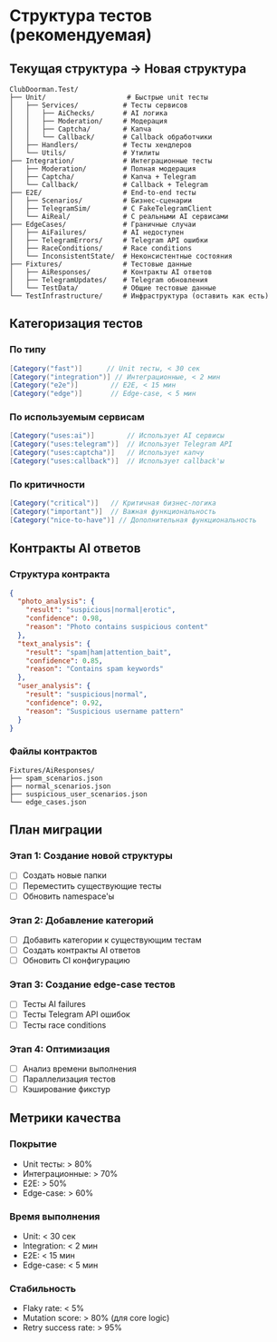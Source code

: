 # Структура тестов (рекомендуемая)

## Текущая структура → Новая структура

```
ClubDoorman.Test/
├── Unit/                    # Быстрые unit тесты
│   ├── Services/           # Тесты сервисов
│   │   ├── AiChecks/       # AI логика
│   │   ├── Moderation/     # Модерация
│   │   ├── Captcha/        # Капча
│   │   └── Callback/       # Callback обработчики
│   ├── Handlers/           # Тесты хендлеров
│   └── Utils/              # Утилиты
├── Integration/            # Интеграционные тесты
│   ├── Moderation/         # Полная модерация
│   ├── Captcha/            # Капча + Telegram
│   └── Callback/           # Callback + Telegram
├── E2E/                    # End-to-end тесты
│   ├── Scenarios/          # Бизнес-сценарии
│   ├── TelegramSim/        # С FakeTelegramClient
│   └── AiReal/             # С реальными AI сервисами
├── EdgeCases/              # Граничные случаи
│   ├── AiFailures/         # AI недоступен
│   ├── TelegramErrors/     # Telegram API ошибки
│   ├── RaceConditions/     # Race conditions
│   └── InconsistentState/  # Неконсистентные состояния
├── Fixtures/               # Тестовые данные
│   ├── AiResponses/        # Контракты AI ответов
│   ├── TelegramUpdates/    # Telegram обновления
│   └── TestData/           # Общие тестовые данные
└── TestInfrastructure/     # Инфраструктура (оставить как есть)
```

## Категоризация тестов

### По типу
```csharp
[Category("fast")]      // Unit тесты, < 30 сек
[Category("integration")] // Интеграционные, < 2 мин
[Category("e2e")]        // E2E, < 15 мин
[Category("edge")]       // Edge-case, < 5 мин
```

### По используемым сервисам
```csharp
[Category("uses:ai")]        // Использует AI сервисы
[Category("uses:telegram")]  // Использует Telegram API
[Category("uses:captcha")]   // Использует капчу
[Category("uses:callback")]  // Использует callback'ы
```

### По критичности
```csharp
[Category("critical")]   // Критичная бизнес-логика
[Category("important")]  // Важная функциональность
[Category("nice-to-have")] // Дополнительная функциональность
```

## Контракты AI ответов

### Структура контракта
```json
{
  "photo_analysis": {
    "result": "suspicious|normal|erotic",
    "confidence": 0.98,
    "reason": "Photo contains suspicious content"
  },
  "text_analysis": {
    "result": "spam|ham|attention_bait",
    "confidence": 0.85,
    "reason": "Contains spam keywords"
  },
  "user_analysis": {
    "result": "suspicious|normal",
    "confidence": 0.92,
    "reason": "Suspicious username pattern"
  }
}
```

### Файлы контрактов
```
Fixtures/AiResponses/
├── spam_scenarios.json
├── normal_scenarios.json
├── suspicious_user_scenarios.json
└── edge_cases.json
```

## План миграции

### Этап 1: Создание новой структуры
- [ ] Создать новые папки
- [ ] Переместить существующие тесты
- [ ] Обновить namespace'ы

### Этап 2: Добавление категорий
- [ ] Добавить категории к существующим тестам
- [ ] Создать контракты AI ответов
- [ ] Обновить CI конфигурацию

### Этап 3: Создание edge-case тестов
- [ ] Тесты AI failures
- [ ] Тесты Telegram API ошибок
- [ ] Тесты race conditions

### Этап 4: Оптимизация
- [ ] Анализ времени выполнения
- [ ] Параллелизация тестов
- [ ] Кэширование фикстур

## Метрики качества

### Покрытие
- Unit тесты: > 80%
- Интеграционные: > 70%
- E2E: > 50%
- Edge-case: > 60%

### Время выполнения
- Unit: < 30 сек
- Integration: < 2 мин
- E2E: < 15 мин
- Edge-case: < 5 мин

### Стабильность
- Flaky rate: < 5%
- Mutation score: > 80% (для core logic)
- Retry success rate: > 95% 